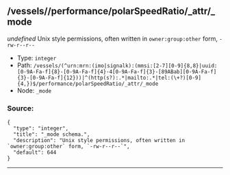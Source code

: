 ## /vessels/<RegExp>/performance/polarSpeedRatio/_attr/_mode

*undefined*
Unix style permissions, often written in `owner:group:other` form, `-rw-r--r--`

* Type: `integer`
* Path: `/vessels/(^urn:mrn:(imo|signalk):(mmsi:[2-7][0-9]{8,8}|uuid:[0-9A-Fa-f]{8}-[0-9A-Fa-f]{4}-4[0-9A-Fa-f]{3}-[89ABab][0-9A-Fa-f]{3}-[0-9A-Fa-f]{12}))|^(http(s?):.*|mailto:.*|tel:(\+?)[0-9]{4,})$/performance/polarSpeedRatio/_attr/_mode`
* Node: `_mode`

### Source:
```
{
  "type": "integer",
  "title": "_mode schema.",
  "description": "Unix style permissions, often written in `owner:group:other` form, `-rw-r--r--`",
  "default": 644
}
```

---
